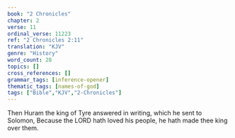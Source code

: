 ```yaml
---
book: "2 Chronicles"
chapter: 2
verse: 11
ordinal_verse: 11223
ref: "2 Chronicles 2:11"
translation: "KJV"
genre: "History"
word_count: 28
topics: []
cross_references: []
grammar_tags: [inference-opener]
thematic_tags: [names-of-god]
tags: ["Bible","KJV","2-Chronicles"]
---
```

Then Huram the king of Tyre answered in writing, which he sent to Solomon, Because the LORD hath loved his people, he hath made thee king over them.

